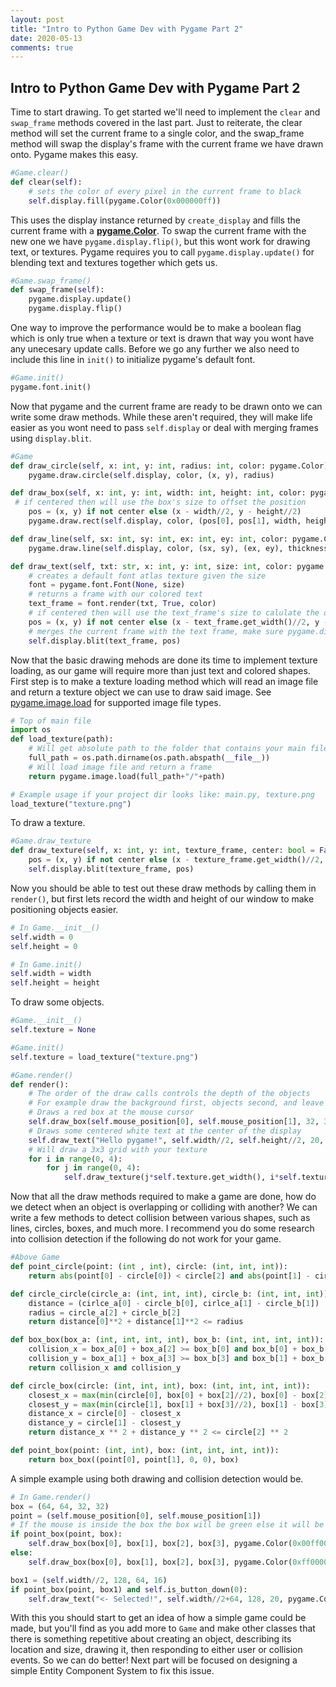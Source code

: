 ```yaml
---
layout: post
title: "Intro to Python Game Dev with Pygame Part 2"
date: 2020-05-13
comments: true
---
```


## Intro to Python Game Dev with Pygame Part 2

Time to start drawing. To get started we'll need to implement the `clear` and `swap_frame` methods covered in the last part. Just to reiterate, the clear method will set the current frame to a single color, and the swap_frame method will swap the display's frame with the current frame we have drawn onto. Pygame makes this easy.  

```python
#Game.clear()
def clear(self):
    # sets the color of every pixel in the current frame to black 
    self.display.fill(pygame.Color(0x000000ff))
```

This uses the display instance returned by `create_display` and fills the current frame with a **[pygame.Color](https://www.pygame.org/docs/ref/color.html)**. To swap the current frame with the new one we have `pygame.display.flip()`, but this wont work for drawing text, or textures. Pygame requires you to call `pygame.display.update()` for blending text and textures together which gets us.

```python
#Game.swap_frame()
def swap_frame(self):
    pygame.display.update()
    pygame.display.flip()
```

One way to improve the performance would be to make a boolean flag which is only true when a texture or text is drawn that way you wont have any unecesary update calls. Before we go any further we also need to include this line in `init()` to initialize pygame's default font.

```python
#Game.init()
pygame.font.init()
```

Now that pygame and the current frame are ready to be drawn onto we can write some draw methods. While these aren't required, they will make life easier as you wont need to pass `self.display` or deal with merging frames using `display.blit`. 

```python
#Game
def draw_circle(self, x: int, y: int, radius: int, color: pygame.Color):
    pygame.draw.circle(self.display, color, (x, y), radius)

def draw_box(self, x: int, y: int, width: int, height: int, color: pygame.Color, bool: center = False):
 # if centered then will use the box's size to offset the position
    pos = (x, y) if not center else (x - width//2, y - height//2)
    pygame.draw.rect(self.display, color, (pos[0], pos[1], width, height))

def draw_line(self, sx: int, sy: int, ex: int, ey: int, color: pygame.Color, thickness: int = 1):
    pygame.draw.line(self.display, color, (sx, sy), (ex, ey), thickness)

def draw_text(self, txt: str, x: int, y: int, size: int, color: pygame.Color, center: bool = False):
    # creates a default font atlas texture given the size
    font = pygame.font.Font(None, size)
    # returns a frame with our colored text   
    text_frame = font.render(txt, True, color)
    # if centered then will use the text_frame's size to calulate the offset
    pos = (x, y) if not center else (x - text_frame.get_width()//2, y - text_frame.get_height()//2)
    # merges the current frame with the text frame, make sure pygame.display.update is called
    self.display.blit(text_frame, pos)
```

Now that the basic drawing mehods are done its time to implement texture loading, as our game will require more than just text and colored shapes. First step is to make a texture loading method which will read an image file and return a texture object we can use to draw said image. See [pygame.image.load](https://www.pygame.org/docs/ref/image.html#pygame.image.load) for supported image file types.

```python
# Top of main file
import os
def load_texture(path):
    # Will get absolute path to the folder that contains your main file
    full_path = os.path.dirname(os.path.abspath(__file__))
    # Will load image file and return a frame
    return pygame.image.load(full_path+"/"+path)

# Example usage if your project dir looks like: main.py, texture.png
load_texture("texture.png")
```

To draw a texture.

```python
#Game.draw_texture
def draw_texture(self, x: int, y: int, texture_frame, center: bool = False):
    pos = (x, y) if not center else (x - texture_frame.get_width()//2, y - texture_frame.get_height()//2)
    self.display.blit(texture_frame, pos)
```

Now you should be able to test out these draw methods by calling them in `render()`, but first lets record the width and height of our window to make positioning objects easier.

```python
# In Game.__init__()
self.width = 0
self.height = 0

# In Game.init()
self.width = width
self.height = height
```

To draw some objects.

```python
#Game.__init__()
self.texture = None

#Game.init()
self.texture = load_texture("texture.png")

#Game.render()
def render():
    # The order of the draw calls controls the depth of the objects
    # For example draw the background first, objects second, and leave the user interface to last
    # Draws a red box at the mouse cursor
    self.draw_box(self.mouse_position[0], self.mouse_position[1], 32, 32, pygame.Color(0xff0000ff))
    # Draws some centered white text at the center of the display 
    self.draw_text("Hello pygame!", self.width//2, self.height//2, 20, pygame.Color(0xffffffff), True)
    # Will draw a 3x3 grid with your texture 
    for i in range(0, 4):
        for j in range(0, 4):
            self.draw_texture(j*self.texture.get_width(), i*self.texture.get_height(), self.texture, True)
```

Now that all the draw methods required to make a game are done, how do we detect when an object is overlapping or colliding with another? We can write a few methods to detect collision between various shapes, such as lines, circles, boxes, and much more. I recommend you do some research into collision detection if the following do not work for your game. 

```python
#Above Game
def point_circle(point: (int , int), circle: (int, int, int)):
    return abs(point[0] - circle[0]) < circle[2] and abs(point[1] - circle[1]) < circle[2]

def circle_circle(circle_a: (int, int, int), circle_b: (int, int, int)):
    distance = (cirlce_a[0] - circle_b[0], cirlce_a[1] - circle_b[1])
    radius = circle_a[2] + circle_b[2]
    return distance[0]**2 + distance[1]**2 <= radius

def box_box(box_a: (int, int, int, int), box_b: (int, int, int, int)):
    collision_x = box_a[0] + box_a[2] >= box_b[0] and box_b[0] + box_b[2] >= box_a[0]
    collision_y = box_a[1] + box_a[3] >= box_b[3] and box_b[1] + box_b[3] >= box_a[1]
    return collision_x and collision_y

def circle_box(circle: (int, int, int), box: (int, int, int, int)):
    closest_x = max(min(circle[0], box[0] + box[2]//2), box[0] - box[2]//2)
    closest_y = max(min(circle[1], box[1] + box[3]//2), box[1] - box[3]//2)
    distance_x = circle[0] - closest_x
    distance_y = circle[1] - closest_y
    return distance_x ** 2 + distance_y ** 2 <= circle[2] ** 2

def point_box(point: (int, int), box: (int, int, int, int)):
    return box_box((point[0], point[1], 0, 0), box)
```

A simple example using both drawing and collision detection would be.

```python
# In Game.render()
box = (64, 64, 32, 32)
point = (self.mouse_position[0], self.mouse_position[1])
# If the mouse is inside the box the box will be green else it will be red
if point_box(point, box):
    self.draw_box(box[0], box[1], box[2], box[3], pygame.Color(0x00ff00ff))
else:
    self.draw_box(box[0], box[1], box[2], box[3], pygame.Color(0xff0000ff))

box1 = (self.width//2, 128, 64, 16)
if point_box(point, box1) and self.is_button_down(0):
    self.draw_text("<- Selected!", self.width//2+64, 128, 20, pygame.Color(0xffffffff))
```

With this you should start to get an idea of how a simple game could be made, but you'll find as you add more to `Game` and make other classes that there is something repetitive about creating an object, describing its location and size, drawing it, then responding to either user or collision events. So we can do better! Next part will be focused on designing a simple Entity Component System to fix this issue.
